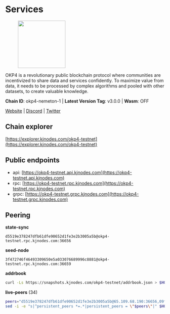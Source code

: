 # Services

<figure><img src="https://raw.githubusercontent.com/kj89/testnet_manuals/main/pingpub/logos/okp4.png" width="150" alt=""><figcaption></figcaption></figure>

OKP4 is a revolutionary public blockchain protocol where communities are incentivized to  share data and services confidently. To maximize value from data, it needs to be processed  by complex algorithms and pooled with other datasets, to create valuable knowledge.

**Chain ID**: okp4-nemeton-1 | **Latest Version Tag**: v3.0.0 | **Wasm**: OFF

[Website](https://okp4.network) | [Discord](https://discord.gg/okp4) | [Twitter](https://twitter.com/OKP4_Protocol)


## Chain explorer
[https://explorer.kjnodes.com/okp4-testnet](https://explorer.kjnodes.com/okp4-testnet)

## Public endpoints

* api: [https://okp4-testnet.api.kjnodes.com](https://okp4-testnet.api.kjnodes.com)
* rpc: [https://okp4-testnet.rpc.kjnodes.com](https://okp4-testnet.rpc.kjnodes.com)
* grpc: [https://okp4-testnet.grpc.kjnodes.com](https://okp4-testnet.grpc.kjnodes.com)

## Peering

**state-sync**

```text
d5519e378247dfb61dfe90652d1fe3e2b3005a5b@okp4-testnet.rpc.kjnodes.com:36656
```

**seed-node**

```text
3f472746f46493309650e5a033076689996c8881@okp4-testnet.rpc.kjnodes.com:36659
```

**addrbook**
```bash
curl -Ls https://snapshots.kjnodes.com/okp4-testnet/addrbook.json > $HOME/.okp4d/config/addrbook.json
```

**live-peers** (34)
```bash
peers="d5519e378247dfb61dfe90652d1fe3e2b3005a5b@65.109.68.190:36656,09f116943144c71608d98d78c2d89de82855e8a7@65.109.19.173:51656,2c6b5af41689145abb85f95cb49131ae9e193142@217.13.223.167:61356,8cdeb85dada114c959c36bb59ce258c65ae3a09c@88.198.242.163:36656,b0b56d944cf1cc569a1e77e0923e075bad94d755@141.95.145.41:28656,44c4ad482cf8f1d9e7e18968da78bd0349fe853e@5.78.54.193:26656,a490691c2a423573cb93bc23b13967ed9db0e3ff@146.190.44.218:26656,2bfd405e8f0f176428e2127f98b5ec53164ae1f0@142.132.149.118:26656,cf5e82486c4568c29a20719a68210523826ceb00@65.108.229.102:26651,99f6675049e22a0216af0e2447e7a4c5021874cd@142.132.132.200:28656,7dfc61d3ac9f6da7fa9f4893bc0ffa17ef8006e6@185.111.159.139:36656,ba469aac96159dbb49844406423180618d267007@65.108.120.21:26113,269d246537499d05698c183497c4263e899036a4@65.108.9.164:35656,cc8bc81fea49a6a412992bb3e2c3f211d9e675c8@88.99.161.162:21656,d1a0ff9bd7ea1ebd06bc7158f3523f5e557328be@163.172.131.169:26656,9a1e456bebf152b65c2087896779e259633ecbef@157.90.34.111:26656,5c2a752c9b1952dbed075c56c600c3a79b58c395@95.214.55.232:26996,8a7605d8ae4338de5b7a0d5c70244ce05e377630@85.10.200.221:26656,f17338ec41b1b68b07063984feb407d9038cf78b@65.108.142.47:26616,fe8bd9375c43a7cc6ef27e62d56af341a62e67c9@95.217.202.49:30656,d4305fcb7b20dc96481a6ae6ae84f281f3413a4e@65.109.37.58:13656,d7d3e978951ccf946f0e33805778c1961ad42819@31.7.196.21:26656,e676fad27d970abede25b0469676b05ea83e5f04@144.168.47.230:36656,879fb3a72df69775bc452ab5f0ba33ddafcd1f58@54.36.109.62:11156,74349a1cb9479b291866debe2042de8a2e88b850@65.108.233.109:17656,8af258bbe73f4c66127a7b3e8b1ec23fde2950a6@65.108.192.123:19656,854cc8b83a48ba4394c1940b57d0f42ec013e033@38.242.251.204:26656,99a7a548357ca9b5d5e11e235f0fd7cbce9a38a4@178.128.85.30:36656,82bb185819e5cf2bb6a9896447672efca27f28cb@65.109.15.202:26656,307fb25cd6998d0d5bd1d947571f6043c6bb4069@65.109.31.114:2280,26114bc5cb42ef90be2aba5b4b6d82bab7a60c31@185.255.131.17:26656,9d1482bc31fb4578a5c7f7f65c4e0aaf2dfc2336@213.239.215.77:36656,473369a53bfa8a0ac4af5a191407b30bc82e83be@74.208.94.42:14656,18c5fbcdbac41024a04665b52cf29541d7cd5caf@135.181.138.160:28856"
sed -i -e "s|^persistent_peers *=.*|persistent_peers = \"$peers\"|" $HOME/.okp4d/config/config.toml
```
